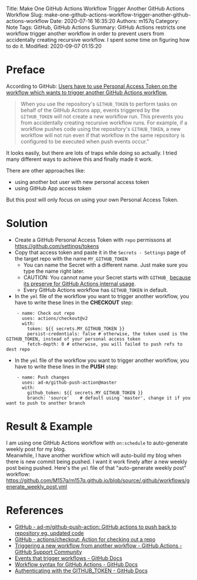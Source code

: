 Title: Make One GitHub Actions Workflow Trigger Another GitHub Actions Workflow
Slug: make-one-github-actions-workflow-trigger-another-github-actions-workflow
Date: 2020-07-16 16:35:20
Authors: m157q
Category: Note
Tags: GitHub, GitHub Actions
Summary: GitHub Actions restricts one workflow trigger another workflow in order to prevent users from accidentally creating recursive workflow. I spent some time on figuring how to do it.
Modified: 2020-09-07 01:15:20

# Preface

According to GitHub: [Users have to use Personal Access Token on the workflow which wants to trigger another GitHub Actions workflow.](make-one-github-action-workflow-trigger-another-github-action-workflow)

> When you use the repository's `GITHUB_TOKEN` to perform tasks on behalf of the GitHub Actions app, events triggered by the `GITHUB_TOKEN` will not create a new workflow run. This prevents you from accidentally creating recursive workflow runs. For example, if a workflow pushes code using the repository's `GITHUB_TOKEN`, a new workflow will not run even if that workflow in the same repository is configured to be executed when push events occur."

It looks easily, but there are lots of traps while doing so actually. I tried many different ways to achieve this and finally made it work.

There are other approaches like:

- using another bot user with new personal access token
- using GitHub App access token

But this post will only focus on using your own Personal Access Token.


# Solution

- Create a GitHub Personal Access Token with `repo` permissons at <https://github.com/settings/tokens>
- Copy that access token and paste it in the `Secrets - Settings` page of the target repo with the name `MY_GITHUB_TOKEN`
    - You can name the Secret with a different name. Just make sure you type the name right later.
    - CAUTION: You cannot name your Secret starts with `GITHUB_` [because its preserve for GitHub Actions internal usage](https://docs.github.com/en/actions/configuring-and-managing-workflows/creating-and-storing-encrypted-secrets#naming-your-secrets).
    - Every GitHub Actions workflow has `GITHUB_TOKEN` in default.
- In the `yml` file of the workflow you want to trigger another workflow, you have to write these lines in the **CHECKOUT** step:

```
    - name: Check out repo
      uses: actions/checkout@v2
      with:
        token: ${{ secrets.MY_GITHUB_TOKEN }}
        persist-credentials: false # otherwise, the token used is the GITHUB_TOKEN, instead of your personal access token
        fetch-depth: 0 # otherwise, you will failed to push refs to dest repo
```

- In the `yml` file of the workflow you want to trigger another workflow, you have to write these lines in the **PUSH** step:

```
    - name: Push changes
      uses: ad-m/github-push-action@master
      with:
        github_token: ${{ secrets.MY_GITHUB_TOKEN }}
        branch: 'source'    # default using 'master', change it if you want to push to another branch
```


# Result & Example

I am using one GitHub Actions workflow with `on:schedule` to auto-generate weekly post for my blog.  
Meanwhile, I have another workflow which will auto-build my blog when there is new commit being pushed. 
I want it work finely after a new weekly post being pushed.
Here's the `yml` file of that "auto-generate weekly post" workflow: <https://github.com/M157q/m157q.github.io/blob/source/.github/workflows/generate_weekly_post.yml>


# References

- [GitHub - ad-m/github-push-action: GitHub actions to push back to repository eg. updated code](https://github.com/ad-m/github-push-action)
- [GitHub - actions/checkout: Action for checking out a repo](https://github.com/actions/checkout)
- [Triggering a new workflow from another workflow - GitHub Actions - GitHub Support Community](https://github.community/t/triggering-a-new-workflow-from-another-workflow/16250)
- [Events that trigger workflows - GitHub Docs](https://docs.github.com/en/actions/reference/events-that-trigger-workflows#triggering-new-workflows-using-a-personal-access-token)
- [Workflow syntax for GitHub Actions - GitHub Docs](https://docs.github.com/en/actions/reference/workflow-syntax-for-github-actions#on)
- [Authenticating with the GITHUB_TOKEN - GitHub Docs](https://docs.github.com/en/actions/configuring-and-managing-workflows/authenticating-with-the-github_token)
